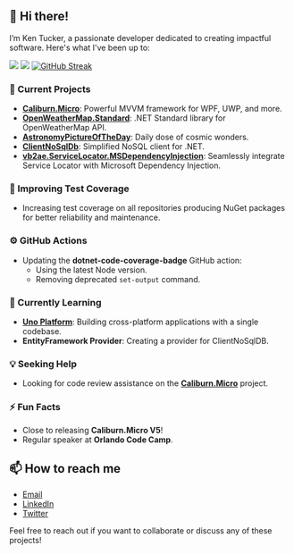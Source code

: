 ## 👋 Hi there!

I’m Ken Tucker, a passionate developer dedicated to creating impactful software. Here's what I've been up to:

  ![](http://github-profile-summary-cards.vercel.app/api/cards/profile-details?username=vb2ae&theme=midnight_purple)   ![](http://github-profile-summary-cards.vercel.app/api/cards/repos-per-language?username=vb2ae&hide=Html,Markdown&theme=midnight_purple)  [![GitHub Streak](https://github-readme-streak-stats.herokuapp.com?user=vb2ae&theme=midnight_purple&hide_border=true)](https://git.io/streak-stats) 
  
### 🔭 Current Projects
- **[Caliburn.Micro](https://github.com/Caliburn-Micro/Caliburn.Micro)**: Powerful MVVM framework for WPF, UWP, and more.
- **[OpenWeatherMap.Standard](https://github.com/ken-tucker/OpenWeatherMap.Standard)**: .NET Standard library for OpenWeatherMap API.
- **[AstronomyPictureOfTheDay](https://github.com/ken-tucker/AstronomyPictureOfTheDay)**: Daily dose of cosmic wonders.
- **[ClientNoSqlDb](https://github.com/ken-tucker/ClientNoSqlDb)**: Simplified NoSQL client for .NET.
- **[vb2ae.ServiceLocator.MSDependencyInjection](https://github.com/vb2ae/vb2ae.ServiceLocator.MSDependencyInjection)**: Seamlessly integrate Service Locator with Microsoft Dependency Injection.

### 🚀 Improving Test Coverage
- Increasing test coverage on all repositories producing NuGet packages for better reliability and maintenance.

### ⚙️ GitHub Actions
- Updating the **dotnet-code-coverage-badge** GitHub action:
  - Using the latest Node version.
  - Removing deprecated `set-output` command.

### 🌱 Currently Learning
- **[Uno Platform](https://platform.uno/)**: Building cross-platform applications with a single codebase.
- **EntityFramework Provider**: Creating a provider for ClientNoSqlDB.

### 💡 Seeking Help
- Looking for code review assistance on the **[Caliburn.Micro](https://github.com/Caliburn-Micro/Caliburn.Micro)** project.

### ⚡ Fun Facts
- Close to releasing **Caliburn.Micro V5**!
- Regular speaker at **Orlando Code Camp**.

## 📫 How to reach me 
- [Email](mailto:vb2ae@live.com)
- [LinkedIn](https://linkedin.com/in/ken-tucker-51786a4)
- [Twitter](https://twitter.com/vb2ae)



  
  
Feel free to reach out if you want to collaborate or discuss any of these projects!
